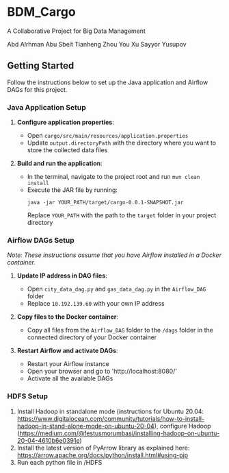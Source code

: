 # BDM_Cargo
A Collaborative Project for Big Data Management

Abd Alrhman Abu Sbeit
Tianheng Zhou
You Xu
Sayyor Yusupov

## Getting Started
Follow the instructions below to set up the Java application and Airflow DAGs for this project.

### Java Application Setup
1. **Configure application properties**:
    - Open `cargo/src/main/resources/application.properties`
    - Update `output.directoryPath` with the directory where you want to store the collected data files

2. **Build and run the application**:
    - In the terminal, navigate to the project root and run `mvn clean install`
    - Execute the JAR file by running:
      ```
      java -jar YOUR_PATH/target/cargo-0.0.1-SNAPSHOT.jar
      ```
      Replace `YOUR_PATH` with the path to the `target` folder in your project directory

### Airflow DAGs Setup
*Note: These instructions assume that you have Airflow installed in a Docker container.*

1. **Update IP address in DAG files**:
    - Open `city_data_dag.py` and `gas_data_dag.py` in the `Airflow_DAG` folder
    - Replace `10.192.139.60` with your own IP address

2. **Copy files to the Docker container**:
    - Copy all files from the `Airflow_DAG` folder to the `/dags` folder in the connected directory of your Docker container

3. **Restart Airflow and activate DAGs**:
    - Restart your Airflow instance
    - Open your browser and go to 'http://localhost:8080/'
    - Activate all the available DAGs

### HDFS Setup
1. Install Hadoop in standalone mode (instructions for Ubuntu 20.04: https://www.digitalocean.com/community/tutorials/how-to-install-hadoop-in-stand-alone-mode-on-ubuntu-20-04), configure Hadoop (https://medium.com/@festusmorumbasi/installing-hadoop-on-ubuntu-20-04-4610b6e0391e)
2. Install the latest version of PyArrow library as explained here: https://arrow.apache.org/docs/python/install.html#using-pip
3. Run each python file in /HDFS
